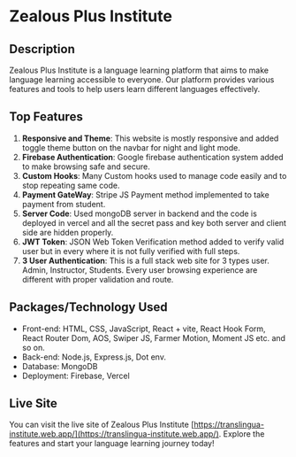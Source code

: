 # Zealous Plus Institute

## Description

Zealous Plus Institute is a language learning platform that aims to make language learning accessible to everyone. Our platform provides various features and tools to help users learn different languages effectively.

## Top Features

1. **Responsive and Theme**: This website is mostly responsive and added toggle theme button on the navbar for night and light mode.
2. **Firebase Authentication**: Google firebase authentication system added to make browsing safe and secure.
3. **Custom Hooks**: Many Custom hooks used to manage code easily and to stop repeating same code.
4. **Payment GateWay**: Stripe JS Payment method implemented to take payment from student.
5. **Server Code**: Used mongoDB server in backend and the code is deployed in vercel and all the secret pass and key both server and client side are hidden properly.
6. **JWT Token**: JSON Web Token Verification method added to verify valid user but in every where it is not fully verified with full steps.
7. **3 User Authentication**: This is a full stack web site for 3 types user. Admin, Instructor, Students. Every user browsing experience are different with proper validation and route.

## Packages/Technology Used

-  Front-end: HTML, CSS, JavaScript, React + vite, React Hook Form, React Router Dom, AOS, Swiper JS, Farmer Motion, Moment JS etc. and so on.
-  Back-end: Node.js, Express.js, Dot env.
-  Database: MongoDB
-  Deployment: Firebase, Vercel

## Live Site

You can visit the live site of Zealous Plus Institute [https://translingua-institute.web.app/](https://translingua-institute.web.app/). Explore the features and start your language learning journey today!
